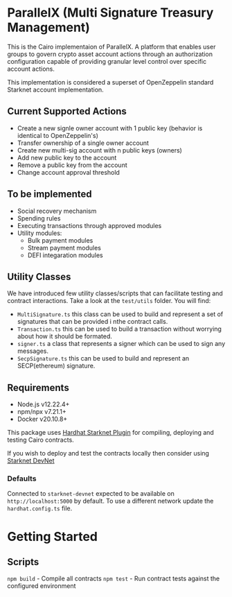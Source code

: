 # ParallelX (Multi Signature Treasury Management)

This is the Cairo implementaion of ParallelX. A platform that enables user groups to govern crypto asset account actions through an authorization configuration capable of providing granular level control over specific account actions.

This implementation is considered a superset of OpenZeppelin standard Starknet account implementation. 


## Current Supported Actions

* Create a new signle owner account with 1 public key (behavior is identical to OpenZeppelin's)
* Transfer ownership of a single owner account
* Create new multi-sig account with n public keys (owners)
* Add new public key to the account
* Remove a public key from the account
* Change account approval threshold


## To be implemented

* Social recovery mechanism
* Spending rules
* Executing transactions through approved modules
* Utility modules:
    * Bulk payment modules
    * Stream payment modules
    * DEFI integaration modules



## Utility Classes

We have introduced few utility classes/scripts that can facilitate testing and contract interactions. Take a look at the `test/utils` folder. You will find:

* `MultiSignature.ts` this class can be used to build and represent a set of signatures that can be provided i nthe contract calls.
*  `Transaction.ts` this can be used to build a transaction without worrying about how it should be formated.
* `signer.ts` a class that represents a signer which can be used to sign any messages.
* `SecpSignature.ts` this can be used to build and represent an SECP(ethereum) signature.

## Requirements

* Node.js v12.22.4+
* npm/npx v7.21.1+
* Docker v20.10.8+

This package uses [Hardhat Starknet Plugin](https://github.com/Shard-Labs/starknet-hardhat-plugin) for compiling, deploying and testing Cairo contracts. 

If you wish to deploy and test the contracts locally then consider using [Starknet DevNet](https://github.com/Shard-Labs/starknet-devnet)


### Defaults

Connected to `starknet-devnet` expected to be available on `http://localhost:5000` by default. 
To use a different network update the `hardhat.config.ts` file. 


# Getting Started
## Scripts
`npm build` - Compile all contracts 
`npm test` - Run contract tests against the configured environment

